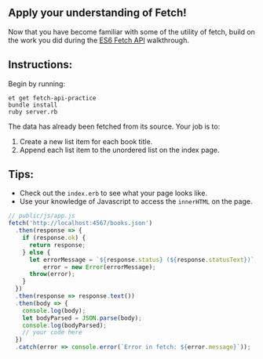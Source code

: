 ## Apply your understanding of Fetch!

Now that you have become familiar with some of the utility of fetch, build on the work you did during the [ES6 Fetch API](https://learn.launchacademy.com/lessons/es6-fetch-api) walkthrough.


## Instructions:

Begin by running:
```
et get fetch-api-practice
bundle install
ruby server.rb
```

The data has already been fetched from its source.  Your job is to:
1. Create a new list item for each book title.
2. Append each list item to the unordered list on the index page.

## Tips:

* Check out the `index.erb` to see what your page looks like.
* Use your knowledge of Javascript to access the `innerHTML` on the page.
```javascript
// public/js/app.js
fetch('http://localhost:4567/books.json')
  .then(response => {
    if (response.ok) {
      return response;
    } else {
      let errorMessage = `${response.status} (${response.statusText})`,
          error = new Error(errorMessage);
      throw(error);
    }
  })
  .then(response => response.text())
  .then(body => {
    console.log(body);
    let bodyParsed = JSON.parse(body);
    console.log(bodyParsed);
    // your code here
  })
  .catch(error => console.error(`Error in fetch: ${error.message}`));
```
